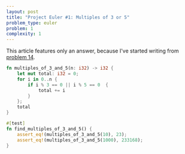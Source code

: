 ```yaml
---
layout: post
title: "Project Euler #1: Multiples of 3 or 5"
problem_type: euler
problem: 1
complexity: 1
---
```


This article features only an answer, because I've started writing from [problem 14](/2021/10/25/project-euler-14-longest-collatz-sequence.html).

```rust
fn multiples_of_3_and_5(n: i32) -> i32 {
    let mut total: i32 = 0;
    for i in 0..n {
        if i % 3 == 0 || i % 5 == 0  {
            total += i
        }
    };
    total
}

#[test]
fn find_multiples_of_3_and_5() {
    assert_eq!(multiples_of_3_and_5(10), 23);
    assert_eq!(multiples_of_3_and_5(1000), 233168);
}
```
